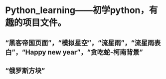 # Python_learning——初学python，有趣的项目文件。
## “黑客帝国页面”，“模拟星空”，“流星雨”，“流星雨表白”，“Happy new year”，“贪吃蛇-柯南背景”
## “俄罗斯方块”
